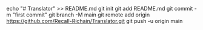 echo "# Translator" >> README.md
git init
git add README.md
git commit -m "first commit"
git branch -M main
git remote add origin https://github.com/Recall-Richain/Translator.git
git push -u origin main
